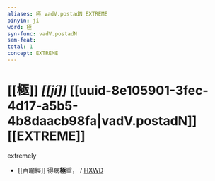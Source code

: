 ```yaml
---
aliases: 極 vadV.postadN EXTREME
pinyin: jí
word: 極
syn-func: vadV.postadN
sem-feat: 
total: 1
concept: EXTREME 
---
```

# [[極]] *[[jí]]*  [[uuid-8e105901-3fec-4d17-a5b5-4b8daacb98fa|vadV.postadN]] [[EXTREME]]
extremely
 - [[百喻經]] 得病**極**重， / [HXWD](https://hxwd.org/textview.html?location=KR6b0066_T_003-0551b.60)